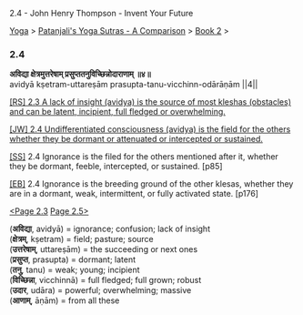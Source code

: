 2.4 - John Henry Thompson - Invent Your Future   
    

[Yoga](../../../yoga.md)‎ > ‎[Patanjali's Yoga Sutras - A Comparison](../../patanjani.md)‎ > ‎[Book 2](../book-2.md)‎ > ‎

### 2.4

**अविद्या क्षेत्रमुत्तरेषाम् प्रसुप्ततनुविच्छिन्नोदाराणाम् ॥४॥**  
avidyā kṣetram-uttareṣām prasupta-tanu-vicchinn-odārāṇām ||4||  
  
  
[\[RS\] 2.3 A lack of insight (avidya) is the source of most kleshas (obstacles) and can be latent, incipient, full fledged or overwhelming.](http://www.ashtangayoga.info/philosophy/yoga-sutra-patanjali/chapter-2/item/avidya-kshetram-uttaresham-prasupta-tanu-vichchhinn/)  
  
[\[JW\] 2.4 Undifferentiated consciousness (avidya) is the field for the others whether they be dormant or attenuated or intercepted or sustained.](http://books.google.com/books?id=YzFImjtOxUwC&pg=PA106&ci=171%2C1000%2C730%2C85&source=bookclip)  
  
[\[SS\]](http://www.amazon.com/Yoga-Sutras-Patanjali-Commentary-Satchidananda/dp/0932040381) 2.4 Ignorance is the filed for the others mentioned after it, whether they be dormant, feeble, intercepted, or sustained. \[p85\]  
  
[\[EB\]](http://www.amazon.com/Yoga-Sutras-Patanjali-Translation-Commentary/dp/0865477361/ref=sr_1_1?ie=UTF8&s=books&qid=1250508322&sr=1-1) 2.4 Ignorance is the breeding ground of the other klesas, whether they are in a dormant, weak, intermittent, or fully activated state. \[p176\]  
  
[<Page 2.3](203.md)  [Page 2.5>](25.md)  
  

(**अविद्या**, avidyā) = ignorance; confusion; lack of insight  
(**क्षेत्रम्**, kṣetram) = field; pasture; source  
(**उत्तरेषाम्**, uttareṣām) = the succeeding or next ones  
(**प्रसुप्त**, prasupta) = dormant; latent  
(**तनु**, tanu) = weak; young; incipient  
(**विच्छिन्ना**, vicchinnā) = full fledged; full grown; robust  
(**उदार**, udāra) = powerful; overwhelming; massive  
(**आणाम्**, āṇām) = from all these

